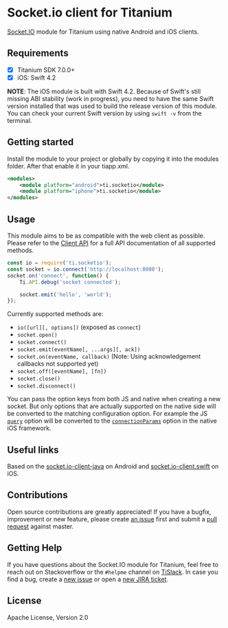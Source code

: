 # Socket.io client for Titanium

[Socket.IO](https://socket.io) module for Titanium using native Android and iOS clients.

## Requirements

- [x] Titanium SDK 7.0.0+
- [x] iOS: Swift 4.2

**NOTE**: The iOS module is built with Swift 4.2. Because of Swift's still missing ABI stability (work in progress), you need to have the same Swift version installed that was used to build the release version of this module. You can check your current Swift version by using `swift -v` from the terminal.

## Getting started

Install the module to your project or globally by copying it into the modules folder. After that enable it in your tiapp.xml.

```xml
<modules>
    <module platform="android">ti.socketio</module>
    <module platform="iphone">ti.socketio</module>
</modules>
```

## Usage

This module aims to be as compatible with the web client as possible. Please refer to the [Client API](https://socket.io/docs/client-api/) for a full API documentation of all supported methods.

```js
const io = require('ti.socketio');
const socket = io.connect('http://localhost:8080');
socket.on('connect', function() {
    Ti.API.debug('socket connected');

    socket.emit('hello', 'world');
});
```

Currently supported methods are:

* `io([url][, options])` (exposed as `connect`)
* `socket.open()`
* `socket.connect()`
* `socket.emit(eventName[, ...args][, ack])`
* `socket.on(eventName, callback)` (Note: Using acknowledgement callbacks not supported yet)
* `socket.off([eventName], [fn])`
* `socket.close()`
* `socket.disconnect()`

You can pass the option keys from both JS and native when creating a new socket. But only options that are actually supported on the native side will be converted to the matching configuration option. For example the JS [`query`](https://socket.io/docs/client-api/#new-manager-url-options) option will be converted to the [`connectionParams`](https://nuclearace.github.io/Socket.IO-Client-Swift/Enums/SocketIOClientOption.html#/s:8SocketIO0A14IOClientOptionO13connectParamsACs10DictionaryVySSypGcACmF) option in the native iOS framework.

## Useful links

Based on the [socket.io-client-java](https://github.com/socketio/socket.io-client-java) on Android and [socket.io-client.swift](https://github.com/socketio/socket.io-client-swift) on iOS.

## Contributions

Open source contributions are greatly appreciated! If you have a bugfix, improvement or new feature, please create
[an issue](https://github.com/appcelerator-modules/titanium-socketio/issues/new) first and submit a [pull request](https://github.com/appcelerator-modules/titanium-socketio/pulls/new) against master.

## Getting Help

If you have questions about the Socket.IO module for Titanium, feel free to reach out on Stackoverflow or the
`#helpme` channel on [TiSlack](http://tislack.org). In case you find a bug, create a [new issue](/issues/new)
or open a [new JIRA ticket](https://jira.appcelerator.org).

## License

Apache License, Version 2.0
